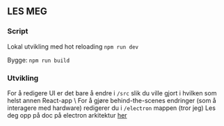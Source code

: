 ## LES MEG

### Script
Lokal utvikling med hot reloading `npm run dev` 

Bygge: `npm run build` 

### Utvikling
For å redigere UI er det bare å endre i `/src` slik du ville gjort i hvilken som helst annen React-app \\
For å gjøre behind-the-scenes endringer (som å interagere med hardware) redigerer du i `/electron` mappen (tror jeg)
Les deg opp på doc på electron arkitektur [her](https://www.electronjs.org/docs/latest/tutorial/process-model)